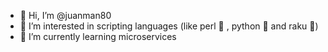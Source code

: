 - 👋 Hi, I’m @juanman80
- 👀 I’m interested in scripting languages (like perl 🐪 , python 🐍 and raku 🦋)
- 🌱 I’m currently learning microservices

<!---
juanman80/juanman80 is a ✨ special ✨ repository because its `README.md` (this file) appears on your GitHub profile.
You can click the Preview link to take a look at your changes.
--->
